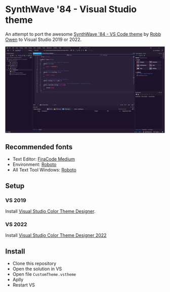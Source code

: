 # SynthWave '84 - Visual Studio theme

An attempt to port the awesome [SynthWave '84 - VS Code theme](https://github.com/robb0wen/synthwave-vscode 'SynthWave \'84 - VS Code theme') by [Robb Owen](https://github.com/robb0wen 'Robb Owen') to Visual Studio 2019 or 2022.

![Preview](./Preview/preview.png)

## Recommended fonts

* Text Editor: [FiraCode Medium](https://github.com/tonsky/FiraCode 'FiraCode Medium')
* Environment: [Roboto](https://fonts.google.com/specimen/Roboto 'Roboto Medium')
* All Text Tool Windows: [Roboto](https://fonts.google.com/specimen/Roboto 'Roboto')

## Setup

### VS 2019
Install [Visual Studio Color Theme Designer](https://marketplace.visualstudio.com/items?itemName=ms-madsk.ColorThemeDesigner 'Visual Studio Color Theme Designer').

### VS 2022
Install [Visual Studio Color Theme Designer 2022](https://marketplace.visualstudio.com/items?itemName=idex.colorthemedesigner2022 'Visual Studio Color Theme Designer 2022')

## Install

* Clone this repository
* Open the solution in VS
* Open file `CustomTheme.vstheme`
* Aplly
* Restart VS
